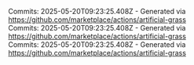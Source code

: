 Commits: 2025-05-20T09:23:25.408Z - Generated via https://github.com/marketplace/actions/artificial-grass
<br>
Commits: 2025-05-20T09:23:25.408Z - Generated via https://github.com/marketplace/actions/artificial-grass
<br>
Commits: 2025-05-20T09:23:25.408Z - Generated via https://github.com/marketplace/actions/artificial-grass
<br>
